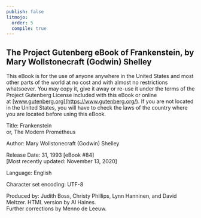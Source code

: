 ```yaml
---
publish: false
litmojo:
  order: 5
  compile: true
---
```


## The Project Gutenberg eBook of Frankenstein, by Mary Wollstonecraft (Godwin) Shelley

This eBook is for the use of anyone anywhere in the United States and most other parts of the world at no cost and with almost no restrictions whatsoever. You may copy it, give it away or re-use it under the terms of the Project Gutenberg License included with this eBook or online at [www.gutenberg.org](https://www.gutenberg.org/). If you are not located in the United States, you will have to check the laws of the country where you are located before using this eBook.

Title: Frankenstein  
or, The Modern Prometheus

Author: Mary Wollstonecraft (Godwin) Shelley

Release Date: 31, 1993 [eBook #84]  
[Most recently updated: November 13, 2020]

Language: English

Character set encoding: UTF-8

Produced by: Judith Boss, Christy Phillips, Lynn Hanninen, and David Meltzer. HTML version by Al Haines.  
Further corrections by Menno de Leeuw.